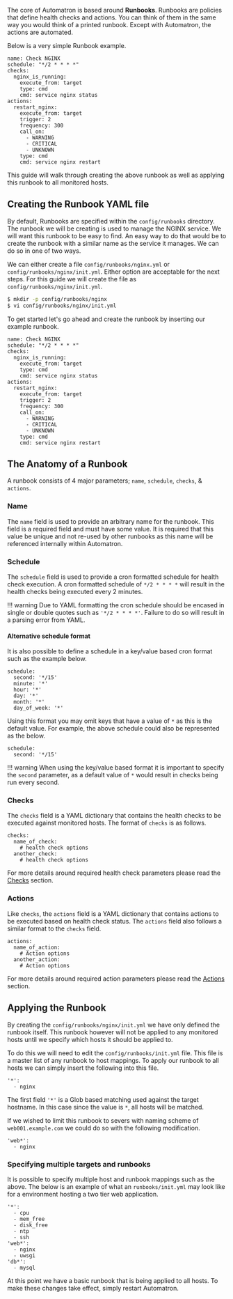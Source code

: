 The core of Automatron is based around **Runbooks**. Runbooks are policies that define health checks and actions. You can think of them in the same way you would think of a printed runbook. Except with Automatron, the actions are automated.

Below is a very simple Runbook example.

```yaml+jinja
name: Check NGINX
schedule: "*/2 * * * *"
checks:
  nginx_is_running:
    execute_from: target
    type: cmd
    cmd: service nginx status
actions:
  restart_nginx:
    execute_from: target
    trigger: 2
    frequency: 300
    call_on:
      - WARNING
      - CRITICAL
      - UNKNOWN
    type: cmd
    cmd: service nginx restart
```

This guide will walk through creating the above runbook as well as applying this runbook to all monitored hosts.

## Creating the Runbook YAML file

By default, Runbooks are specified within the `config/runbooks` directory. The runbook we will be creating is used to manage the NGINX service. We will want this runbook to be easy to find. An easy way to do that would be to create the runbook with a similar name as the service it manages. We can do so in one of two ways.

We can either create a file `config/runbooks/nginx.yml` or `config/runbooks/nginx/init.yml`. Either option are acceptable for the next steps. For this guide we will create the file as `config/runbooks/nginx/init.yml`.

```sh
$ mkdir -p config/runbooks/nginx
$ vi config/runbooks/nginx/init.yml
```

To get started let's go ahead and create the runbook by inserting our example runbook.

```yaml+jinja
name: Check NGINX
schedule: "*/2 * * * *"
checks:
  nginx_is_running:
    execute_from: target
    type: cmd
    cmd: service nginx status
actions:
  restart_nginx:
    execute_from: target
    trigger: 2
    frequency: 300
    call_on:
      - WARNING
      - CRITICAL
      - UNKNOWN
    type: cmd
    cmd: service nginx restart
```

## The Anatomy of a Runbook

A runbook consists of 4 major parameters; `name`, `schedule`, `checks`, & `actions`.

### Name

The `name` field is used to provide an arbitrary name for the runbook. This field is a required field and must have some value. It is required that this value be unique and not re-used by other runbooks as this name will be referenced internally within Automatron.

### Schedule

The `schedule` field is used to provide a cron formatted schedule for health check execution. A cron formatted schedule of `*/2 * * * *` will result in the health checks being executed every 2 minutes.

!!! warning
    Due to YAML formatting the cron schedule should be encased in single or double quotes such as `'*/2 * * * *'`. Failure to do so will result in a parsing error from YAML.

#### Alternative schedule format

It is also possible to define a schedule in a key/value based cron format such as the example below.

```yaml+jinja
schedule:
  second: '*/15'
  minute: '*'
  hour: '*'
  day: '*'
  month: '*'
  day_of_week: '*'
```

Using this format you may omit keys that have a value of `*` as this is the default value. For example, the above schedule could also be represented as the below.

```yaml+jinja
schedule:
  second: '*/15'
```

!!! warning
    When using the key/value based format it is important to specify the `second` parameter, as a default value of `*` would result in checks being run every second.

### Checks

The `checks` field is a YAML dictionary that contains the health checks to be executed against monitored hosts. The format of `checks` is as follows.

```yaml+jinja
checks:
  name_of_check:
    # health check options
  another_check:
    # health check options
```

For more details around required health check parameters please read the [Checks](checks.md) section.

### Actions

Like `checks`, the `actions` field is a YAML dictionary that contains actions to be executed based on health check status. The `actions` field also follows a similar format to the `checks` field.

```yaml+jinja
actions:
  name_of_action:
    # Action options
  another_action:
    # Action options
```

For more details around required action parameters please read the [Actions](actions.md) section.

## Applying the Runbook

By creating the `config/runbooks/nginx/init.yml` we have only defined the runbook itself. This runbook however will not be applied to any monitored hosts until we specify which hosts it should be applied to.

To do this we will need to edit the `config/runbooks/init.yml` file. This file is a master list of any runbook to host mappings. To apply our runbook to all hosts we can simply insert the following into this file.

```yaml+jinja
'*':
  - nginx
```

The first field `'*'` is a Glob based matching used against the target hostname. In this case since the value is `*`, all hosts will be matched.

If we wished to limit this runbook to severs with naming scheme of `web001.example.com` we could do so with the following modification.

```yaml+jinja
'web*':
  - nginx
```

### Specifying multiple targets and runbooks

It is possible to specify multiple host and runbook mappings such as the above. The below is an example of what an `runbooks/init.yml` may look like for a environment hosting a two tier web application.

```yaml+jinja
'*':
  - cpu
  - mem_free
  - disk_free
  - ntp
  - ssh
'web*':
  - nginx
  - uwsgi
'db*':
  - mysql
```

At this point we have a basic runbook that is being applied to all hosts. To make these changes take effect, simply restart Automatron.

